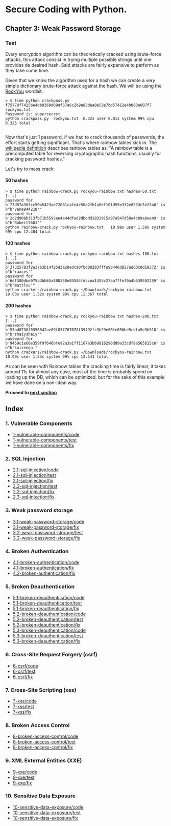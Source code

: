 # Secure Coding with Python.

## Chapter 3: Weak Password Storage
### Test
Every encryption algorithm can be theoretically cracked using brute-force attacks, this attack consist in trying multiple possible strings until one provides de desired hash. Said attacks are fairly expensive to perform as they take some time.

Given that we know the algorithm used for a hash we can create a very simple dictionary brute-force attack against the hash. We will be using the [RockYou](https://github.com/brannondorsey/naive-hashcat/releases/download/data/rockyou.txt) wordlist.

```text
> $ time python crackpass.py f75778f7425be4db0369d09af37a6c2b9a83dea0e53e7bd57412e4b060e607f7 rockyou.txt
Password is: supersecret
python crackpass.py  rockyou.txt  0.32s user 0.01s system 99% cpu 0.325 total
                                             
```

Now that's just 1 password, if we had to crack thousands of passwords, the effort starts getting significant. That's where rainbow tables kick in.
The [wikipedia definition](https://en.wikipedia.org/wiki/Rainbow_table) describes rainbow tables as: "A rainbow table is a precomputed table for reversing cryptographic hash functions, usually for cracking password hashes."

Let's try to mass crack:
#### 50 hashes
```text
> $ time python rainbow-crack.py rockyou-rainbow.txt hashes-50.txt
[...]
password for b'73d07a303cc50a5423ae72081cafe4e50a2fb1a0ef161d55e332e8533c5e25a0' is b"b'vane944218'"
password for b'2c2d908b313fb71b5592ae4a44dfad2dbedd1832915a97a547d58e4c09a8ee49' is b"b'Robert7681'"
python rainbow-crack.py rockyou-rainbow.txt   10.98s user 1.50s system 99% cpu 12.484 total
```

#### 100 hashes
```text
> $ time python rainbow-crack.py rockyou-rainbow.txt hashes-100.txt
[...]
password for b'37325783f2e3763b14f25d3a28edc90fbd08283fffa9b446d827ad60c0d19272' is b"b'raaces'"
password for b'6df380dbe975a3bb65a880360e84584fdacea1455c27aa7ffef9a4b639592259' is b"b'mattlvu'"
python crackers/rainbow-crack.py ~/Downloads/rockyou-rainbow.txt   10.83s user 1.52s system 99% cpu 12.367 total
```

#### 200 hashes
```text
> $ time python rainbow-crack.py rockyou-rainbow.txt hashes-200.txt
[...]
password for b'53ad0738f0356042ae89f837767078f39492fc9b29e60fe056be5cefa9e9b510' is b"b'shaiyshaiy'"
password for b'9459c1e60e359f9f646bfe92a3a1ff1167a3b6d816290d09a33cdf8a565b15c6' is b"b'kuizenga'"
python crackers/rainbow-crack.py ~/Downloads/rockyou-rainbow.txt   10.99s user 1.53s system 99% cpu 12.541 total
```

As can be seen with Rainbow tables the cracking time is fairly linear, it takes around 11s for almost any case, most of the time is probably spend on loading up the DB, which can be optimized, but for the sake of this example we have done on a non-ideal way.

**Proceed to [next section](https://github.com/nxvl/secure-coding-with-python/tree/3.2-weak-password-storage/fix)**

## Index
### 1. Vulnerable Components
* [1-vulnerable-components/code](https://github.com/nxvl/secure-coding-with-python/tree/1-vulnerable-components/code) 
* [1-vulnerable-components/test](https://github.com/nxvl/secure-coding-with-python/tree/1-vulnerable-components/test)
* [1-vulnerable-components/fix](https://github.com/nxvl/secure-coding-with-python/tree/1-vulnerable-components/fix)

### 2. SQL Injection
* [2.1-sql-injection/code](https://github.com/nxvl/secure-coding-with-python/tree/2.1-sql-injection/code) 
* [2.1-sql-injection/test](https://github.com/nxvl/secure-coding-with-python/tree/2.1-sql-injection/test)
* [2.1-sql-injection/fix](https://github.com/nxvl/secure-coding-with-python/tree/2.1-sql-injection/fix)
* [2.2-sql-injection/test](https://github.com/nxvl/secure-coding-with-python/tree/2.2-sql-injection/test)
* [2.2-sql-injection/fix](https://github.com/nxvl/secure-coding-with-python/tree/2.2-sql-injection/fix)
* [2.3-sql-injection/fix](https://github.com/nxvl/secure-coding-with-python/tree/2.3-sql-injection/fix)

### 3. Weak password storage
* [3.1-weak-password-storage/code](https://github.com/nxvl/secure-coding-with-python/tree/3.1-weak-password-storage/code) 
* [3.1-weak-password-storage/fix](https://github.com/nxvl/secure-coding-with-python/tree/3.1-weak-password-storage/fix)
* [3.2-weak-password-storage/test](https://github.com/nxvl/secure-coding-with-python/tree/3.2-weak-password-storage/test)
* [3.2-weak-password-storage/fix](https://github.com/nxvl/secure-coding-with-python/tree/3.2-weak-password-storage/fix)

### 4. Broken Authentication
* [4.1-broken-authentication/code](https://github.com/nxvl/secure-coding-with-python/tree/4.1-broken-authentication/code) 
* [4.1-broken-authentication/fix](https://github.com/nxvl/secure-coding-with-python/tree/4.1-broken-authentication/fix)
* [4.2-broken-authentication/fix](https://github.com/nxvl/secure-coding-with-python/tree/4.2-broken-authentication/fix)

### 5. Broken Deauthentication
* [5.1-broken-deauthentication/code](https://github.com/nxvl/secure-coding-with-python/tree/5.1-broken-deauthentication/code) 
* [5.1-broken-deauthentication/test](https://github.com/nxvl/secure-coding-with-python/tree/5.1-broken-deauthentication/test)
* [5.1-broken-deauthentication/fix](https://github.com/nxvl/secure-coding-with-python/tree/5.1-broken-deauthentication/fix)
* [5.2-broken-deauthentication/code](https://github.com/nxvl/secure-coding-with-python/tree/5.2-broken-deauthentication/code) 
* [5.2-broken-deauthentication/test](https://github.com/nxvl/secure-coding-with-python/tree/5.2-broken-deauthentication/test)
* [5.2-broken-deauthentication/fix](https://github.com/nxvl/secure-coding-with-python/tree/5.2-broken-deauthentication/fix)
* [5.3-broken-deauthentication/code](https://github.com/nxvl/secure-coding-with-python/tree/5.3-broken-deauthentication/code) 
* [5.3-broken-deauthentication/test](https://github.com/nxvl/secure-coding-with-python/tree/5.3-broken-deauthentication/test)
* [5.3-broken-deauthentication/fix](https://github.com/nxvl/secure-coding-with-python/tree/5.3-broken-deauthentication/fix)

### 6. Cross-Site Request Forgery (csrf)
* [6-csrf/code](https://github.com/nxvl/secure-coding-with-python/tree/6-csrf/code) 
* [6-csrf/test](https://github.com/nxvl/secure-coding-with-python/tree/6-csrf/test)
* [6-csrf/fix](https://github.com/nxvl/secure-coding-with-python/tree/6-csrf/fix)

### 7. Cross-Site Scripting (xss)
* [7-xss/code](https://github.com/nxvl/secure-coding-with-python/tree/7-xss/code) 
* [7-xss/test](https://github.com/nxvl/secure-coding-with-python/tree/7-xss/test)
* [7-xss/fix](https://github.com/nxvl/secure-coding-with-python/tree/7-xss/fix)

### 8. Broken Access Control
* [8-broken-access-control/code](https://github.com/nxvl/secure-coding-with-python/tree/8-broken-access-control/code) 
* [8-broken-access-control/test](https://github.com/nxvl/secure-coding-with-python/tree/8-broken-access-control/test)
* [8-broken-access-control/fix](https://github.com/nxvl/secure-coding-with-python/tree/8-broken-access-control/fix)

### 9. XML External Entities (XXE)
* [9-xxe/code](https://github.com/nxvl/secure-coding-with-python/tree/9-xxe/code) 
* [9-xxe/test](https://github.com/nxvl/secure-coding-with-python/tree/9-xxe/test)
* [9-xxe/fix](https://github.com/nxvl/secure-coding-with-python/tree/9-xxe/fix)

### 10. Sensitive Data Exposure
* [10-sensitive-data-exposure/code](https://github.com/nxvl/secure-coding-with-python/tree/10-sensitive-data-exposure/code) 
* [10-sensitive-data-exposure/test](https://github.com/nxvl/secure-coding-with-python/tree/10-sensitive-data-exposure/test)
* [10-sensitive-data-exposure/fix](https://github.com/nxvl/secure-coding-with-python/tree/10-sensitive-data-exposure/fix)
